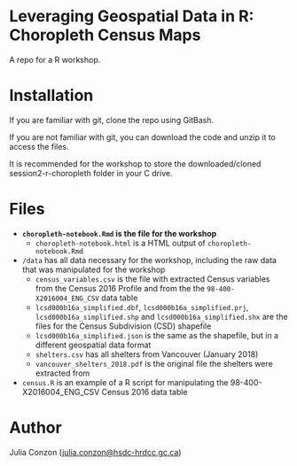 # Leveraging Geospatial Data in R: Choropleth Census Maps

A repo for a R workshop.

# Installation

If you are familiar with git, clone the repo using GitBash.

If you are not familiar with git, you can download the code and unzip it to access the files.

It is recommended for the workshop to store the downloaded/cloned session2-r-choropleth folder in your C drive.

# Files

- **`choropleth-notebook.Rmd` is the file for the workshop**
  - `choropleth-notebook.html` is a HTML output of `choropleth-notebook.Rmd`
- `/data` has all data necessary for the workshop, including the raw data that was manipulated for the workshop
  - `census_variables.csv` is the file with extracted Census variables from the Census 2016 Profile and from the the `98-400-X2016004_ENG_CSV` data table
  - `lcsd000b16a_simplified.dbf`, `lcsd000b16a_simplified.prj`, `lcsd000b16a_simplified.shp` and `lcsd000b16a_simplified.shx` are the files for the Census Subdivision (CSD) shapefile
  - `lcsd000b16a_simplified.json` is the same as the shapefile, but in a different geospatial data format
  - `shelters.csv` has all shelters from Vancouver (January 2018)
  - `vancouver_shelters_2018.pdf` is the original file the shelters were extracted from
- `census.R` is an example of a R script for manipulating the 98-400-X2016004_ENG_CSV Census 2016 data table

# Author
Julia Conzon (julia.conzon@hsdc-hrdcc.gc.ca)
